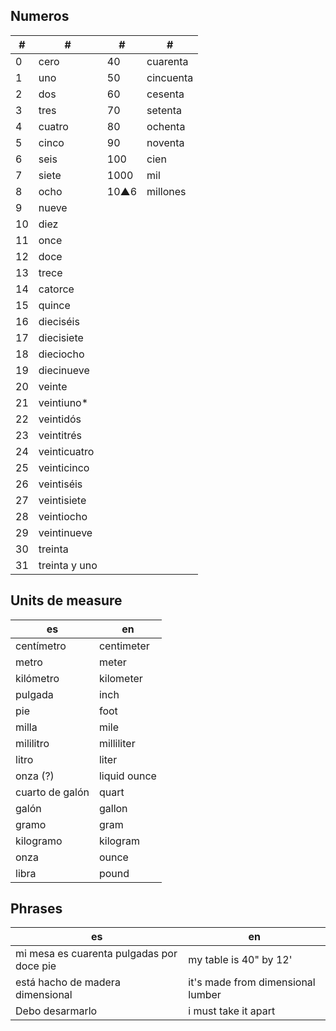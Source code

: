 ## Numeros

| #   | #             | #    | #         |
| --- | ------------- | ---- | --------- |
| 0   | cero          | 40   | cuarenta  |
| 1   | uno           | 50   | cincuenta |
| 2   | dos           | 60   | cesenta   |
| 3   | tres          | 70   | setenta   |
| 4   | cuatro        | 80   | ochenta   |
| 5   | cinco         | 90   | noventa   |
| 6   | seis          | 100  | cien      |
| 7   | siete         | 1000 | mil       |
| 8   | ocho          | 10▲6 | millones  |
| 9   | nueve         |      |           |
| 10  | diez          |      |           |
| 11  | once          |      |           |
| 12  | doce          |      |           |
| 13  | trece         |      |           |
| 14  | catorce       |      |           |
| 15  | quince        |      |           |
| 16  | dieciséis     |      |           |
| 17  | diecisiete    |      |           |
| 18  | dieciocho     |      |           |
| 19  | diecinueve    |      |           |
| 20  | veinte        |      |           |
| 21  | veintiuno\*   |      |           |
| 22  | veintidós     |      |           |
| 23  | veintitrés    |      |           |
| 24  | veinticuatro  |      |           |
| 25  | veinticinco   |      |           |
| 26  | veintiséis    |      |           |
| 27  | veintisiete   |      |           |
| 28  | veintiocho    |      |           |
| 29  | veintinueve   |      |           |
| 30  | treinta       |      |           |
| 31  | treinta y uno |      |           |

## Units de measure

| es              | en           |
| --------------- | ------------ |
| centímetro      | centimeter   |
| metro           | meter        |
| kilómetro       | kilometer    |
| pulgada         | inch         |
| pie             | foot         |
| milla           | mile         |
| mililitro       | milliliter   |
| litro           | liter        |
| onza (?)        | liquid ounce |
| cuarto de galón | quart        |
| galón           | gallon       |
| gramo           | gram         |
| kilogramo       | kilogram     |
| onza            | ounce        |
| libra           | pound        |

## Phrases

| es                                        | en                                |
| ----------------------------------------- | --------------------------------- |
| mi mesa es cuarenta pulgadas por doce pie | my table is 40" by 12'            |
| está hacho de madera dimensional          | it's made from dimensional lumber |
| Debo desarmarlo                           | i must take it apart              |
